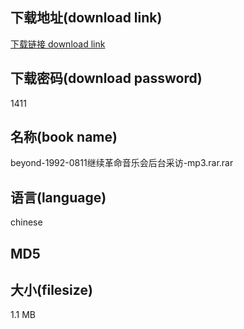 ## 下载地址(download link)
[下载链接 download link](https://voluble-croquembouche-d321dc.netlify.app/?s=beyond-1992-0811%E7%BB%A7%E7%BB%AD%E9%9D%A9%E5%91%BD%E9%9F%B3%E4%B9%90%E4%BC%9A%E5%90%8E%E5%8F%B0%E9%87%87%E8%AE%BF-mp3.rar)

## 下载密码(download password)
1411

## 名称(book name)
beyond-1992-0811继续革命音乐会后台采访-mp3.rar.rar

## 语言(language)
chinese

## MD5


## 大小(filesize)
1.1 MB
